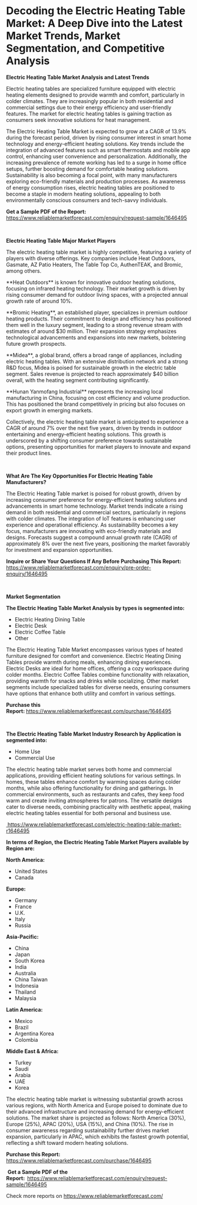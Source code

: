 <p><h1>Decoding the Electric Heating Table Market: A Deep Dive into the Latest Market Trends, Market Segmentation, and Competitive Analysis</h1></p><p><strong>Electric Heating Table Market Analysis and Latest Trends</strong></p>
<p><p>Electric heating tables are specialized furniture equipped with electric heating elements designed to provide warmth and comfort, particularly in colder climates. They are increasingly popular in both residential and commercial settings due to their energy efficiency and user-friendly features. The market for electric heating tables is gaining traction as consumers seek innovative solutions for heat management.</p><p>The Electric Heating Table Market is expected to grow at a CAGR of 13.9% during the forecast period, driven by rising consumer interest in smart home technology and energy-efficient heating solutions. Key trends include the integration of advanced features such as smart thermostats and mobile app control, enhancing user convenience and personalization. Additionally, the increasing prevalence of remote working has led to a surge in home office setups, further boosting demand for comfortable heating solutions. Sustainability is also becoming a focal point, with many manufacturers exploring eco-friendly materials and production processes. As awareness of energy consumption rises, electric heating tables are positioned to become a staple in modern heating solutions, appealing to both environmentally conscious consumers and tech-savvy individuals.</p></p>
<p><strong>Get a Sample PDF of the Report:&nbsp;</strong> <a href="https://www.reliablemarketforecast.com/enquiry/request-sample/1646495?utm_campaign=3525&utm_medium=2&utm_source=Github&utm_content=ia&utm_term=05042025&utm_id=electric-heating-table">https://www.reliablemarketforecast.com/enquiry/request-sample/1646495</a></p>
<p>&nbsp;</p>
<p><strong>Electric Heating Table Major Market Players</strong></p>
<p><p>The electric heating table market is highly competitive, featuring a variety of players with diverse offerings. Key companies include Heat Outdoors, Gasmate, AZ Patio Heaters, The Table Top Co, AuthenTEAK, and Bromic, among others.</p><p>**Heat Outdoors** is known for innovative outdoor heating solutions, focusing on infrared heating technology. Their market growth is driven by rising consumer demand for outdoor living spaces, with a projected annual growth rate of around 10%. </p><p>**Bromic Heating**, an established player, specializes in premium outdoor heating products. Their commitment to design and efficiency has positioned them well in the luxury segment, leading to a strong revenue stream with estimates of around $30 million. Their expansion strategy emphasizes technological advancements and expansions into new markets, bolstering future growth prospects.</p><p>**Midea**, a global brand, offers a broad range of appliances, including electric heating tables. With an extensive distribution network and a strong R&D focus, Midea is poised for sustainable growth in the electric table segment. Sales revenue is projected to reach approximately $40 billion overall, with the heating segment contributing significantly.</p><p>**Hunan Yanmofang Industrial** represents the increasing local manufacturing in China, focusing on cost efficiency and volume production. This has positioned the brand competitively in pricing but also focuses on export growth in emerging markets.</p><p>Collectively, the electric heating table market is anticipated to experience a CAGR of around 7% over the next five years, driven by trends in outdoor entertaining and energy-efficient heating solutions. This growth is underscored by a shifting consumer preference towards sustainable options, presenting opportunities for market players to innovate and expand their product lines.</p></p>
<p>&nbsp;</p>
<p><strong>What Are The Key Opportunities For Electric Heating Table Manufacturers?</strong></p>
<p><p>The Electric Heating Table market is poised for robust growth, driven by increasing consumer preference for energy-efficient heating solutions and advancements in smart home technology. Market trends indicate a rising demand in both residential and commercial sectors, particularly in regions with colder climates. The integration of IoT features is enhancing user experience and operational efficiency. As sustainability becomes a key focus, manufacturers are innovating with eco-friendly materials and designs. Forecasts suggest a compound annual growth rate (CAGR) of approximately 8% over the next five years, positioning the market favorably for investment and expansion opportunities.</p></p>
<p><strong>Inquire or Share Your Questions If Any Before Purchasing This Report:</strong> <a href="https://www.reliablemarketforecast.com/enquiry/pre-order-enquiry/1646495?utm_campaign=3525&utm_medium=2&utm_source=Github&utm_content=ia&utm_term=05042025&utm_id=electric-heating-table">https://www.reliablemarketforecast.com/enquiry/pre-order-enquiry/1646495</a></p>
<p>&nbsp;</p>
<p><strong>Market Segmentation</strong></p>
<p><strong>The Electric Heating Table Market Analysis by types is segmented into:</strong></p>
<p><ul><li>Electric Heating Dining Table</li><li>Electric Desk</li><li>Electric Coffee Table</li><li>Other</li></ul></p>
<p><p>The Electric Heating Table Market encompasses various types of heated furniture designed for comfort and convenience. Electric Heating Dining Tables provide warmth during meals, enhancing dining experiences. Electric Desks are ideal for home offices, offering a cozy workspace during colder months. Electric Coffee Tables combine functionality with relaxation, providing warmth for snacks and drinks while socializing. Other market segments include specialized tables for diverse needs, ensuring consumers have options that enhance both utility and comfort in various settings.</p></p>
<p><strong>Purchase this Report:&nbsp;</strong><a href="https://www.reliablemarketforecast.com/purchase/1646495?utm_campaign=3525&utm_medium=2&utm_source=Github&utm_content=ia&utm_term=05042025&utm_id=electric-heating-table">https://www.reliablemarketforecast.com/purchase/1646495</a></p>
<p>&nbsp;</p>
<p><strong>The Electric Heating Table Market Industry Research by Application is segmented into:</strong></p>
<p><ul><li>Home Use</li><li>Commercial Use</li></ul></p>
<p><p>The electric heating table market serves both home and commercial applications, providing efficient heating solutions for various settings. In homes, these tables enhance comfort by warming spaces during colder months, while also offering functionality for dining and gatherings. In commercial environments, such as restaurants and cafes, they keep food warm and create inviting atmospheres for patrons. The versatile designs cater to diverse needs, combining practicality with aesthetic appeal, making electric heating tables essential for both personal and business use.</p></p>
<p><a href="https://www.reliablemarketforecast.com/electric-heating-table-market-r1646495?utm_campaign=3525&utm_medium=2&utm_source=Github&utm_content=ia&utm_term=05042025&utm_id=electric-heating-table">&nbsp;https://www.reliablemarketforecast.com/electric-heating-table-market-r1646495</a></p>
<p><strong>In terms of Region, the Electric Heating Table Market Players available by Region are:</strong></p>
<p>
    <p> <strong> North America: </strong>
        <ul>
            <li>United States</li>
            <li>Canada</li>
        </ul>
        </p> 
    <p> <strong> Europe: </strong>
        <ul>
            <li>Germany</li>
            <li>France</li>
            <li>U.K.</li>
            <li>Italy</li>
            <li>Russia</li>
        </ul>
        </p> 
    <p> <strong> Asia-Pacific: </strong>
        <ul>
            <li>China</li>
            <li>Japan</li>
            <li>South Korea</li>
            <li>India</li>
            <li>Australia</li>
            <li>China Taiwan</li>
            <li>Indonesia</li>
            <li>Thailand</li>
            <li>Malaysia</li>
        </ul>
        </p> 
    <p> <strong> Latin America: </strong>
        <ul>
            <li>Mexico</li>
            <li>Brazil</li>
            <li>Argentina Korea</li>
            <li>Colombia</li>
        </ul>
        </p> 
    <p> <strong> Middle East & Africa: </strong>
        <ul>
            <li>Turkey</li>
            <li>Saudi</li>
            <li>Arabia</li>
            <li>UAE</li>
            <li>Korea</li>
        </ul>
    </p>
    </p>
<p><p>The electric heating table market is witnessing substantial growth across various regions, with North America and Europe poised to dominate due to their advanced infrastructure and increasing demand for energy-efficient solutions. The market share is projected as follows: North America (30%), Europe (25%), APAC (20%), USA (15%), and China (10%). The rise in consumer awareness regarding sustainability further drives market expansion, particularly in APAC, which exhibits the fastest growth potential, reflecting a shift toward modern heating solutions.</p></p>
<p><strong>Purchase this Report: </strong><a href="https://www.reliablemarketforecast.com/purchase/1646495?utm_campaign=3525&utm_medium=2&utm_source=Github&utm_content=ia&utm_term=05042025&utm_id=electric-heating-table">https://www.reliablemarketforecast.com/purchase/1646495</a></p>
<p>&nbsp;<strong>Get a Sample PDF of the Report:&nbsp;&nbsp;</strong><a href="https://www.reliablemarketforecast.com/enquiry/request-sample/1646495?utm_campaign=3525&utm_medium=2&utm_source=Github&utm_content=ia&utm_term=05042025&utm_id=electric-heating-table">https://www.reliablemarketforecast.com/enquiry/request-sample/1646495</a></p>
<p><strong></strong></p>
<p>Check more reports on <a href="https://www.reliablemarketforecast.com/?utm_campaign=3525&utm_medium=2&utm_source=Github&utm_content=ia&utm_term=05042025&utm_id=electric-heating-table">https://www.reliablemarketforecast.com/</a></p>